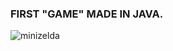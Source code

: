 ### FIRST "GAME" MADE IN JAVA.
![minizelda](https://github.com/allanfm0/mini-zelda-clone/assets/138832424/39b95896-f9a6-45a9-adc6-d9764fc6f068)
